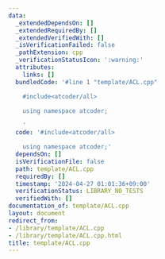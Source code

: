 ```yaml
---
data:
  _extendedDependsOn: []
  _extendedRequiredBy: []
  _extendedVerifiedWith: []
  _isVerificationFailed: false
  _pathExtension: cpp
  _verificationStatusIcon: ':warning:'
  attributes:
    links: []
  bundledCode: '#line 1 "template/ACL.cpp"

    #include<atcoder/all>

    using namespace atcoder;

    '
  code: '#include<atcoder/all>

    using namespace atcoder;'
  dependsOn: []
  isVerificationFile: false
  path: template/ACL.cpp
  requiredBy: []
  timestamp: '2024-04-27 01:01:36+09:00'
  verificationStatus: LIBRARY_NO_TESTS
  verifiedWith: []
documentation_of: template/ACL.cpp
layout: document
redirect_from:
- /library/template/ACL.cpp
- /library/template/ACL.cpp.html
title: template/ACL.cpp
---
```

